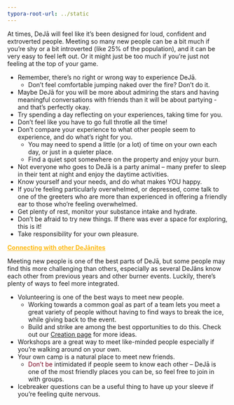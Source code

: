 ```yaml
---
typora-root-url: ../static
---
```




At times, DeJā will feel like it’s been designed for loud, confident and extroverted people. Meeting so many new people can be a bit much if you’re shy or a bit introverted (like 25% of the population), and it can be very easy to feel left out. Or it might just be too much if you’re just not feeling at the top of your game.

- Remember, there’s no right or wrong way to experience DeJā. 
  - Don’t feel comfortable jumping naked over the fire? Don’t do it. 
- Maybe DeJā for you will be more about admiring the stars and having meaningful conversations with friends than it will be about partying - and that’s perfectly okay. 
- Try spending a day reflecting on your experiences, taking time for you. 
- Don’t feel like you have to go full throtle all the time!
- Don’t compare your experience to what other people seem to experience, and do what’s right for you. 
  - You may need to spend a little (or a lot) of time on your own each day, or just in a quieter place. 
  - Find a quiet spot somewhere on the property and enjoy your burn.
- Not everyone who goes to DeJā is a party animal – many prefer to sleep in their tent at night and enjoy the daytime activities. 
- Know yourself and your needs, and do what makes YOU happy.
- If you’re feeling particularly overwhelmed, or depressed, come talk to one of the greeters who are more than experienced in offering a friendly ear to those who’re feeling overwhelmed.
- Get plenty of rest, monitor your substance intake and hydrate.
- Don’t be afraid to try new things. If there was ever a space for exploring, this is it! 
- Take responsibility for your own pleasure. 

<span style="color:#fdb913;">**<u>Connecting with other DeJānites</u>**</span>

Meeting new people is one of the best parts of DeJā, but some people may find this more challenging than others, especially as several DeJāns know each other from previous years and other burner events. Luckily, there’s plenty of ways to feel more integrated.

- Volunteering is one of the best ways to meet new people. 
  - Working towards a common goal as part of a team lets you meet a great variety of people without having to find ways to break the ice, while giving back to the event. 
  - Build and strike are among the best opportunities to do this. Check out our [Creation page](https://dejā.lv/en/creation/volunteering) for more ideas.
- Workshops are a great way to meet like-minded people especially if you’re walking around on your own.
- Your own camp is a natural place to meet new friends. 
  - <span style ="color:#77011e;">Don’t be</span>  intimidated if people seem to know each other – DeJā is one of the most friendly places you can be, so feel free to join in with groups.
- Icebreaker questions can be a useful thing to have up your sleeve if you’re feeling quite nervous.


